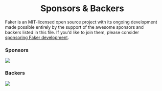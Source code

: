 <h1 align="center">Sponsors &amp; Backers</h1>

Faker is an MIT-licensed open source project with its ongoing development made possible entirely by the support of the awesome sponsors and backers listed in this file. If you'd like to join them, please consider [sponsoring Faker development](https://opencollective.com/fakerjs).

### Sponsors

![](https://opencollective.com/fakerjs/organizations.svg)

### Backers

![](https://opencollective.com/fakerjs/individuals.svg)
